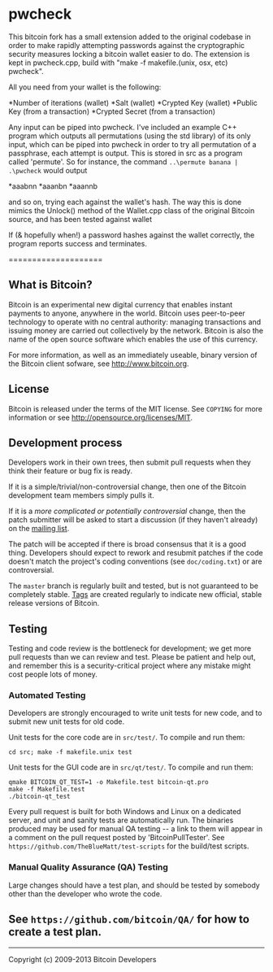 pwcheck
===========
This bitcoin fork has a small extension added to the original codebase in order to make rapidly attempting passwords against the cryptographic security measures locking a bitcoin wallet easier to do. The extension is kept in pwcheck.cpp, build with "make -f makefile.(unix, osx, etc) pwcheck".

All you need from your wallet is the following:

*Number of iterations  (wallet)
*Salt  (wallet)
*Crypted Key  (wallet)
*Public Key  (from a transaction)
*Crypted Secret  (from a transaction)

Any input can be piped into pwcheck. I've included an example C++ program which outputs all permutations (using the std library) of its only input, which can be piped into pwcheck in order to try all permutation of a passphrase, each attempt is output. This is stored in src as a program called 'permute'. So for instance, the command `..\permute banana | .\pwcheck` would output

*aaabnn
*aaanbn
*aaannb

and so on, trying each against the wallet's hash. The way this is done mimics the Unlock() method of the Wallet.cpp class of the original Bitcoin source, and has been tested against wallet

If (& hopefully when!) a password hashes against the wallet correctly, the program reports success and terminates.







====================

What is Bitcoin?
----------------

Bitcoin is an experimental new digital currency that enables instant payments to
anyone, anywhere in the world. Bitcoin uses peer-to-peer technology to operate
with no central authority: managing transactions and issuing money are carried
out collectively by the network. Bitcoin is also the name of the open source
software which enables the use of this currency.

For more information, as well as an immediately useable, binary version of
the Bitcoin client sofware, see http://www.bitcoin.org.

License
-------

Bitcoin is released under the terms of the MIT license. See `COPYING` for more
information or see http://opensource.org/licenses/MIT.

Development process
-------------------

Developers work in their own trees, then submit pull requests when they think
their feature or bug fix is ready.

If it is a simple/trivial/non-controversial change, then one of the Bitcoin
development team members simply pulls it.

If it is a *more complicated or potentially controversial* change, then the patch
submitter will be asked to start a discussion (if they haven't already) on the
[mailing list](http://sourceforge.net/mailarchive/forum.php?forum_name=bitcoin-development).

The patch will be accepted if there is broad consensus that it is a good thing.
Developers should expect to rework and resubmit patches if the code doesn't
match the project's coding conventions (see `doc/coding.txt`) or are
controversial.

The `master` branch is regularly built and tested, but is not guaranteed to be
completely stable. [Tags](https://github.com/bitcoin/bitcoin/tags) are created
regularly to indicate new official, stable release versions of Bitcoin.

Testing
-------

Testing and code review is the bottleneck for development; we get more pull
requests than we can review and test. Please be patient and help out, and
remember this is a security-critical project where any mistake might cost people
lots of money.

### Automated Testing

Developers are strongly encouraged to write unit tests for new code, and to
submit new unit tests for old code.

Unit tests for the core code are in `src/test/`. To compile and run them:

    cd src; make -f makefile.unix test

Unit tests for the GUI code are in `src/qt/test/`. To compile and run them:

    qmake BITCOIN_QT_TEST=1 -o Makefile.test bitcoin-qt.pro
    make -f Makefile.test
    ./bitcoin-qt_test

Every pull request is built for both Windows and Linux on a dedicated server,
and unit and sanity tests are automatically run. The binaries produced may be
used for manual QA testing -- a link to them will appear in a comment on the
pull request posted by 'BitcoinPullTester'. See `https://github.com/TheBlueMatt/test-scripts`
for the build/test scripts.

### Manual Quality Assurance (QA) Testing

Large changes should have a test plan, and should be tested by somebody other
than the developer who wrote the code.

See `https://github.com/bitcoin/QA/` for how to create a test plan.
------------------------------------------
------------------------------------------
Copyright (c) 2009-2013 Bitcoin Developers
